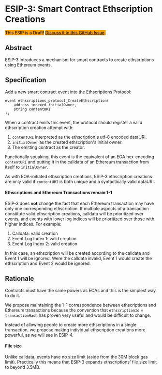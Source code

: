 # ESIP-3: Smart Contract Ethscription Creations

<mark style="background-color:orange;">This ESIP is a Draft!</mark> [<mark style="background-color:orange;">Discuss it in this GitHub Issue</mark>](https://github.com/ethscriptions-protocol/ESIPs/issues/6)<mark style="background-color:orange;">.</mark>

## Abstract

ESIP-3 introduces a mechanism for smart contracts to create ethscriptions using Ethereum events.

## Specification

Add a new smart contract event into the Ethscriptions Protocol:

```solidity
event ethscriptions_protocol_CreateEthscription(
    address indexed initialOwner,
    string contentURI
);
```

When a contract emits this event, the protocol should register a valid ethscription creation attempt with:

1. `contentURI` interpreted as the ethscription's utf-8 encoded dataURI.
2. `initialOwner` as the created ethscription's initial owner.
3. The emitting contract as the creator.

Functionally speaking, this event is the equivalent of an EOA hex-encoding `contentURI` and putting it in the calldata of an Ethereum transaction from itself to `initialOwner`.

As with EOA-initiated ethscription creations, ESIP-3 ethscription creations are only valid if `contentURI` is both unique and a syntactically valid dataURI.

#### Ethscriptions and Ethereum Transactions remain 1-1

ESIP-3 does **not** change the fact that each Ethereum transaction may have only one corresponding ethscription. If multiple aspects of a transaction constitute valid ethscription creations, calldata will be prioritized over events, and events with lower log indices will be prioritized over those with higher indices. For example:

1. Calldata: valid creation
2. Event Log Index 1: valid creation
3. Event Log Index 2: valid creation

In this case, an ethscription will be created according to the calldata and Event 1 will be ignored. Were the calldata invalid, Event 1 would create the ethscription and Event 2 would be ignored.

## Rationale

Contracts must have the same powers as EOAs and this is the simplest way to do it.

We propose maintaining the 1-1 correspondence between ethscriptions and Ethereum transactions because the convention that `ethscriptionId` = `transactionHash` has proven very useful and would be difficult to change.

Instead of allowing people to create more ethscriptions in a single transaction, we propose making individual ethscription creations more powerful, as we will see in ESIP-4.

#### File size

Unlike calldata, events have no size limit (aside from the 30M block gas limit). Practically this means that ESIP-3 expands ethscriptions' file size limit to beyond 3.5MB.


















